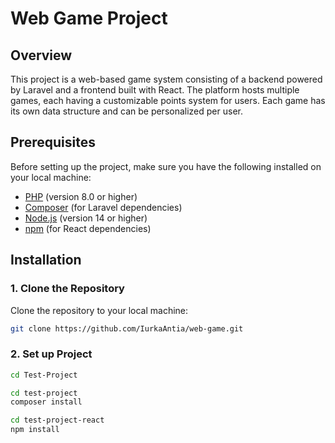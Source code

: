 # Web Game Project

## Overview

This project is a web-based game system consisting of a backend powered by Laravel and a frontend built with React. The platform hosts multiple games, each having a customizable points system for users. Each game has its own data structure and can be personalized per user.

## Prerequisites

Before setting up the project, make sure you have the following installed on your local machine:

- [PHP](https://www.php.net/) (version 8.0 or higher)
- [Composer](https://getcomposer.org/) (for Laravel dependencies)
- [Node.js](https://nodejs.org/) (version 14 or higher)
- [npm](https://www.npmjs.com/) (for React dependencies)

## Installation

### 1. Clone the Repository

Clone the repository to your local machine:
```bash
git clone https://github.com/IurkaAntia/web-game.git

```
### 2. Set up Project

```bash
cd Test-Project

cd test-project 
composer install

cd test-project-react
npm install

```
